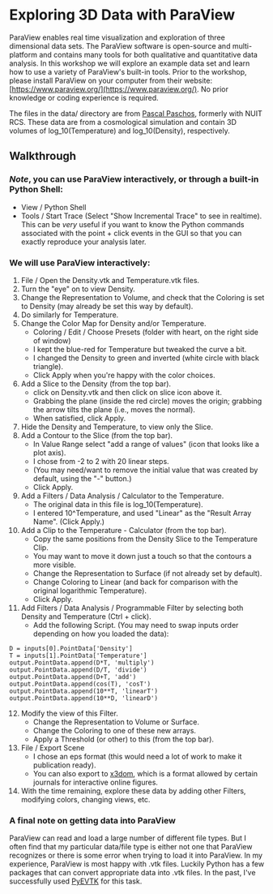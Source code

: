 # Exploring 3D Data with ParaView
ParaView enables real time visualization and exploration of three dimensional data sets. The ParaView software is open-source and multi-platform and contains many tools for both qualitative and quantitative data analysis.  In this workshop we will explore an example data set and learn how to use a variety of ParaView's built-in tools.  Prior to the workshop, please install ParaView on your computer from their website: [https://www.paraview.org/](https://www.paraview.org/).  No prior knowledge or coding experience is required. 

The files in the data/ directory are from [Pascal Paschos](https://efi.uchicago.edu/people/profile/pascal-paschos/), formerly with NUIT RCS.  These data are from a cosmological simulation and contain 3D volumes of log_10(Temperature) and log_10(Density), respectively.

## Walkthrough

### *Note*, you can use ParaView interactively, or through a built-in Python Shell: 
- View / Python Shell
- Tools / Start Trace (Select "Show Incremental Trace" to see in realtime).  This can be *very* useful if you want to know the Python commands associated with the point + click events in the GUI so that you can exactly reproduce your analysis later.

### We will use ParaView interactively:

1.	File / Open the Density.vtk and Temperature.vtk files.
2.	Turn the "eye" on to view Density.
3.	Change the Representation to Volume, and check that the Coloring is set to Density (may already be set this way by default).
4.	Do similarly for Temperature.
5.	Change the Color Map for Density and/or Temperature.
    - Coloring / Edit / Choose Presets (folder with heart, on the right side of window)
    - I kept the blue-red for Temperature but tweaked the curve a bit.
    - I changed the Density to green and inverted (white circle with black triangle).
    - Click Apply when you're happy with the color choices.
6.	Add a Slice to the Density (from the top bar).
    - click on Density.vtk and then click on slice icon above it.
    - Grabbing the plane (inside the red circle) moves the origin; grabbing the arrow tilts the plane (i.e., moves the normal).
    - When satisfied, click Apply.
7.	Hide the Density and Temperature, to view only the Slice.
8.	Add a Contour to the Slice (from the top bar).
    - In Value Range select "add a range of values" (icon that looks like a plot axis).
    - I chose from -2 to 2 with 20 linear steps.
    - (You may need/want to remove the initial value that was created by default, using the "-" button.)
    - Click Apply.
9.	Add a Filters / Data Analysis / Calculator to the Temperature.
    - The original data in this file is log_10(Temperature).
    - I entered 10^Temperature, and used "Linear" as the "Result Array Name".  (Click Apply.)
10.	Add a Clip to the Temperature - Calculator (from the top bar).
    - Copy the same positions from the Density Slice to the Temperature Clip.
    - You may want to move it down just a touch so that the contours a more visible.
    - Change the Representation to Surface (if not already set by default).
    - Change Coloring to Linear (and back for comparison with the original logarithmic Temperature).
    - Click Apply.
11.	Add Filters / Data Analysis / Programmable Filter by selecting both Density and Temperature (Ctrl + click).
    - Add the following Script. (You may need to swap inputs order depending on how you loaded the data):

```
D = inputs[0].PointData['Density']
T = inputs[1].PointData['Temperature']
output.PointData.append(D*T, 'multiply')
output.PointData.append(D/T, 'divide')
output.PointData.append(D+T, 'add')
output.PointData.append(cos(T), 'cosT')
output.PointData.append(10**T, 'linearT')
output.PointData.append(10**D, 'linearD')
```

12. Modify the view of this Filter. 
    - Change the Representation to Volume or Surface.
    - Change the Coloring to one of these new arrays.
    - Apply a Threshold (or other) to this (from the top bar).
13.	File / Export Scene
    - I chose an eps format (this would need a lot of work to make it publication ready). 
    - You can also export to [x3dom](https://www.x3dom.org/), which is a format allowed by certain journals for interactive online figures.
14. With the time remaining, explore these data by adding other Filters, modifying colors, changing views, etc.


### A final note on getting data into ParaView

ParaView can read and load a large number of different file types.  But I often find that my particular data/file type is either not one that ParaView recognizes or there is some error when trying to load it into ParaView.  In my experience, ParaView is most happy with .vtk files.  Luckily Python has a few packages that can convert appropriate data into .vtk files.  In the past, I've successfully used [PyEVTK](https://github.com/paulo-herrera/PyEVTK) for this task.
